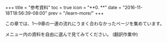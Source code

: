 +++ title = "参考資料" toc = true icon = "**0. **" date = "2016-11-18T18:56:39-08:00" prev = "/learn-more/" +++

この章では、1〜9章の一連の流れにうまく合わなかったページを集めています。

メニュー内の資料を自由に選んで見てみてください。 (翻訳作業中)